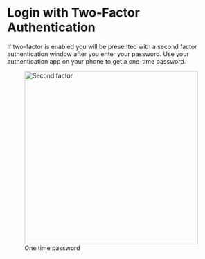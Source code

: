 # Login with Two-Factor Authentication

If two-factor is enabled you will be presented with a second factor authentication window after you enter your password.
Use your authentication app on your phone to get a one-time password.
<figure>
  <a  href="../../../assets/images/auth/otp.png">
    <img width="400px" src="../../../assets/images/auth/otp.png" alt="Second factor" />
  </a>
  <figcaption>One time password</figcaption>
</figure>
